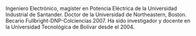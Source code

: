 
Ingeniero Electrónico, magíster en Potencia Eléctrica de la Universidad Industrial de Santander. Doctor de la Universidad de Northeastern, Boston. Becario Fullbright-DNP-Colciencias 2007. Ha sido investigador y docente en la Universidad Tecnológica de Bolívar desde el 2004.
